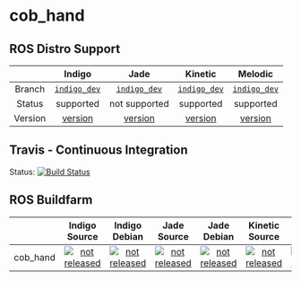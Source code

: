 cob_hand
===========

## ROS Distro Support

|         | Indigo | Jade | Kinetic | Melodic |
|:-------:|:------:|:----:|:-------:|:-------:|
| Branch  | [`indigo_dev`](https://github.com/ipa320/cob_hand/tree/indigo_dev) | [`indigo_dev`](https://github.com/ipa320/cob_hand/tree/indigo_dev) | [`indigo_dev`](https://github.com/ipa320/cob_hand/tree/indigo_dev) |[`indigo_dev`](https://github.com/ipa320/cob_hand/tree/indigo_dev) |
| Status  |  supported | not supported | supported | supported |
| Version | [version](http://repositories.ros.org/status_page/ros_indigo_default.html?q=cob_hand) | [version](http://repositories.ros.org/status_page/ros_jade_default.html?q=cob_hand) | [version](http://repositories.ros.org/status_page/ros_kinetic_default.html?q=cob_hand) |[version](http://repositories.ros.org/status_page/ros_melodic_default.html?q=cob_hand) |

## Travis - Continuous Integration

Status: [![Build Status](https://travis-ci.com/ipa320/cob_hand.svg?branch=indigo_dev)](https://travis-ci.com/ipa320/cob_hand)

## ROS Buildfarm

|         | Indigo Source | Indigo Debian | Jade Source | Jade Debian | Kinetic Source | Kinetic Debian | Melodic Source | Melodic Debian |
|:-------:|:-------------:|:-------------:|:-----------:|:-----------:|:--------------:|:--------------:|:--------------:|:--------------:|
| cob_hand | [![not released](http://build.ros.org/buildStatus/icon?job=Isrc_uT__cob_hand__ubuntu_trusty__source)](http://build.ros.org/view/Isrc_uT/job/Isrc_uT__cob_hand__ubuntu_trusty__source/) | [![not released](http://build.ros.org/buildStatus/icon?job=Ibin_uT64__cob_hand__ubuntu_trusty_amd64__binary)](http://build.ros.org/view/Ibin_uT64/job/Ibin_uT64__cob_hand__ubuntu_trusty_amd64__binary/) | [![not released](http://build.ros.org/buildStatus/icon?job=Jsrc_uT__cob_hand__ubuntu_trusty__source)](http://build.ros.org/view/Jsrc_uT/job/Jsrc_uT__cob_hand__ubuntu_trusty__source/) | [![not released](http://build.ros.org/buildStatus/icon?job=Jbin_uT64__cob_hand__ubuntu_trusty_amd64__binary)](http://build.ros.org/view/Jbin_uT64/job/Jbin_uT64__cob_hand__ubuntu_trusty_amd64__binary/) | [![not released](http://build.ros.org/buildStatus/icon?job=Ksrc_uX__cob_hand__ubuntu_xenial__source)](http://build.ros.org/view/Ksrc_uX/job/Ksrc_uX__cob_hand__ubuntu_xenial__source/) | [![not released](http://build.ros.org/buildStatus/icon?job=Kbin_uX64__cob_hand__ubuntu_xenial_amd64__binary)](http://build.ros.org/view/Kbin_uX64/job/Kbin_uX64__cob_hand__ubuntu_xenial_amd64__binary/) | [![not released](http://build.ros.org/buildStatus/icon?job=Msrc_uB__cob_hand__ubuntu_bionic__source)](http://build.ros.org/view/Msrc_uB/job/Msrc_uB__cob_hand__ubuntu_bionic__source/) | [![not released](http://build.ros.org/buildStatus/icon?job=Mbin_uB64__cob_hand__ubuntu_bionic_amd64__binary)](http://build.ros.org/view/Mbin_uB64/job/Mbin_uB64__cob_hand__ubuntu_bionic_amd64__binary/) |
